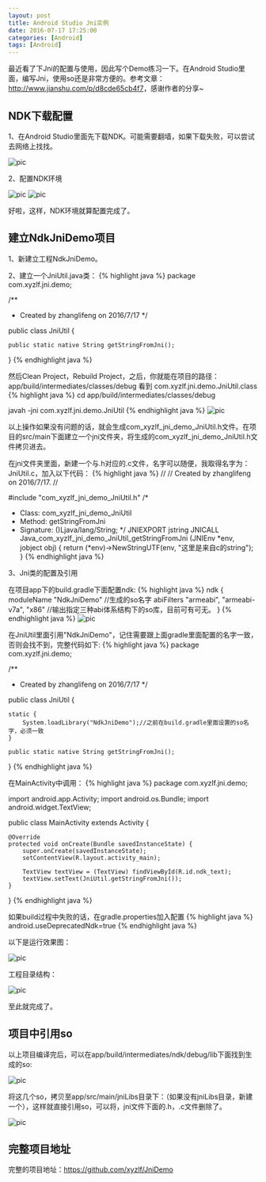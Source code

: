 ```yaml
---
layout: post
title: Android Studio Jni实例
date: 2016-07-17 17:25:00
categories: [Android]
tags: [Android]
---
```


最近看了下Jni的配置与使用，因此写个Demo练习一下。在Android Studio里面，编写Jni，使用so还是非常方便的。参考文章：<http://www.jianshu.com/p/d8cde65cb4f7>，感谢作者的分享~
<!--more-->

## NDK下载配置

1、在Android Studio里面先下载NDK。可能需要翻墙，如果下载失败，可以尝试去网络上找找。

<img src="/assets/drawable/ndk_download.jpg"  alt="pic" />

2、配置NDK环境

<img src="/assets/drawable/ndk_config_1.png"  alt="pic" />

<img src="/assets/drawable/ndk_config_2.png"  alt="pic" />

好啦，这样，NDK环境就算配置完成了。

## 建立NdkJniDemo项目

1、新建立工程NdkJniDemo。

2、建立一个JniUtil.java类：
{% highlight java %}
package com.xyzlf.jni.demo;

/**
 * Created by zhanglifeng on 2016/7/17
 */

public class JniUtil {

    public static native String getStringFromJni();
 
}
{% endhighlight java %}

然后Clean Project，Rebuild Project，之后，你就能在项目的路径：app/build/intermediates/classes/debug 看到 com.xyzlf.jni.demo.JniUtil.class
{% highlight java %}
cd app/build/intermediates/classes/debug

javah -jni com.xyzlf.jni.demo.JniUtil
{% endhighlight java %}
<img src="/assets/drawable/ndk_jni_h.png"  alt="pic" />

以上操作如果没有问题的话，就会生成com_xyzlf_jni_demo_JniUtil.h文件。在项目的src/main下面建立一个jni文件夹，将生成的com_xyzlf_jni_demo_JniUtil.h文件拷贝进去。

在jni文件夹里面，新建一个与.h对应的.c文件，名字可以随便，我取得名字为：JniUtil.c，加入以下代码：
{% highlight java %}
//
// Created by zhanglifeng on 2016/7/17.
//

#include "com_xyzlf_jni_demo_JniUtil.h"
/*
* Class:     com_xyzlf_jni_demo_JniUtil
* Method:    getStringFromJni
* Signature: ()Ljava/lang/String;
*/
JNIEXPORT jstring JNICALL Java_com_xyzlf_jni_demo_JniUtil_getStringFromJni
        (JNIEnv *env, jobject obj) {
   return (*env)->NewStringUTF(env, "这里是来自c的string");
}
{% endhighlight java %}

3、Jni类的配置及引用

在项目app下的build.gradle下面配置ndk:
{% highlight java %}
ndk {
	moduleName "NdkJniDemo"          //生成的so名字
	abiFilters "armeabi", "armeabi-v7a", "x86" //输出指定三种abi体系结构下的so库，目前可有可无。
}
{% endhighlight java %}
<img src="/assets/drawable/ndk_config_3.png"  alt="pic" />

在JniUtil里面引用"NdkJniDemo"，记住需要跟上面gradle里面配置的名字一致，否则会找不到，完整代码如下:
{% highlight java %}
package com.xyzlf.jni.demo;

/**
 * Created by zhanglifeng on 2016/7/17
 */

public class JniUtil {

    static {
        System.loadLibrary("NdkJniDemo");//之前在build.gradle里面设置的so名字，必须一致
    }

    public static native String getStringFromJni();

}
{% endhighlight java %}

在MainActivity中调用：
{% highlight java %}
package com.xyzlf.jni.demo;

import android.app.Activity;
import android.os.Bundle;
import android.widget.TextView;

public class MainActivity extends Activity {

    @Override
    protected void onCreate(Bundle savedInstanceState) {
        super.onCreate(savedInstanceState);
        setContentView(R.layout.activity_main);

        TextView textView = (TextView) findViewById(R.id.ndk_text);
        textView.setText(JniUtil.getStringFromJni());
    }
}
{% endhighlight java %}

如果build过程中失败的话，在gradle.properties加入配置
{% highlight java %}
android.useDeprecatedNdk=true
{% endhighlight java %}

以下是运行效果图：

<img src="/assets/drawable/ndk_view.png"  alt="pic" />

工程目录结构：

<img src="/assets/drawable/ndk_jni_struct.png"  alt="pic" />

至此就完成了。

## 项目中引用so
以上项目编译完后，可以在app/build/intermediates/ndk/debug/lib下面找到生成的so:

<img src="/assets/drawable/ndk_so.png"  alt="pic" />

将这几个so，拷贝至app/src/main/jniLibs目录下：（如果没有jniLibs目录，新建一个），这样就直接引用so，可以将，jni文件下面的.h，.c文件删除了。

<img src="/assets/drawable/ndk_so2.png"  alt="pic" />

## 完整项目地址

完整的项目地址：<https://github.com/xyzlf/JniDemo>

